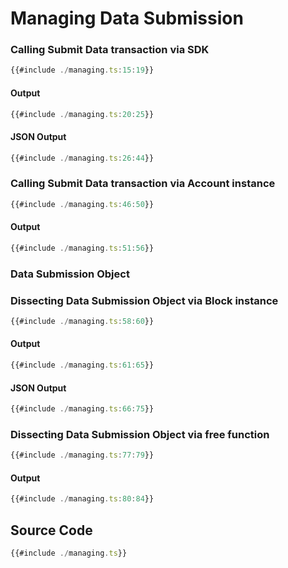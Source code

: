 # Managing Data Submission

### Calling Submit Data transaction via SDK

```ts
{{#include ./managing.ts:15:19}}
```

#### Output

```ts
{{#include ./managing.ts:20:25}}
```

#### JSON Output

```ts
{{#include ./managing.ts:26:44}}
```

### Calling Submit Data transaction via Account instance

```ts
{{#include ./managing.ts:46:50}}
```

#### Output

```ts
{{#include ./managing.ts:51:56}}
```

### Data Submission Object

### Dissecting Data Submission Object via Block instance

```ts
{{#include ./managing.ts:58:60}}
```

#### Output

```ts
{{#include ./managing.ts:61:65}}
```

#### JSON Output

```ts
{{#include ./managing.ts:66:75}}
```

### Dissecting Data Submission Object via free function

```ts
{{#include ./managing.ts:77:79}}
```

#### Output

```ts
{{#include ./managing.ts:80:84}}
```

## Source Code

```ts
{{#include ./managing.ts}}
```

